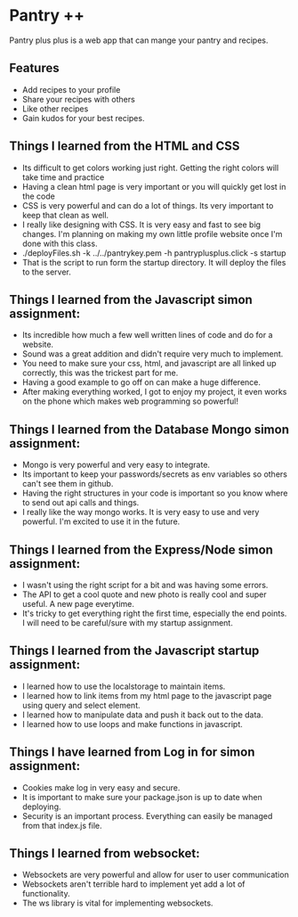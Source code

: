 # Pantry ++
Pantry plus plus is a web app that can mange your pantry and recipes. 
## Features
- Add recipes to your profile
- Share your recipes with others
- Like other recipes
- Gain kudos for your best recipes. 

## Things I learned from the HTML and CSS
- Its difficult to get colors working just right. Getting the right colors will take time and practice
- Having a clean html page is very important or you will quickly get lost in the code
- CSS is very powerful and can do a lot of things. Its very important to keep that clean as well.
- I really like designing with CSS. It is very easy and fast to see big changes. I'm planning on making my own little profile website once I'm done with this class.
- ./deployFiles.sh  -k ../../pantrykey.pem -h pantryplusplus.click -s startup
- That is the script to run form the startup directory. It will deploy the files to the server.

## Things I learned from the Javascript simon assignment:
- Its incredible how much a few well written lines of code and do for a website.
- Sound was a great addition and didn't require very much to implement. 
- You need to make sure your css, html, and javascript are all linked up correctly, this was the trickest part for me.
- Having a good example to go off on can make a huge difference.
- After making everything worked, I got to enjoy my project, it even works on the phone which makes web programming so powerful!

## Things I learned from the Database Mongo simon assignment:
- Mongo is very powerful and very easy to integrate. 
- Its important to keep your passwords/secrets as env variables so others can't see them in github.
- Having the right structures in your code is important so you know where to send out api calls and things.
- I really like the way mongo works. It is very easy to use and very powerful. I'm excited to use it in the future.

## Things I learned from the Express/Node simon assignment:
- I wasn't using the right script for a bit and was having some errors.
- The API to get a cool quote and new photo is really cool and super useful. A new page everytime.
- It's tricky to get everything right the first time, especially the end points. I will need to be careful/sure with my startup assignment.

## Things I learned from the Javascript startup assignment:
- I learned how to use the localstorage to maintain items.
- I learned how to link items from my html page to the javascript page using query and select element.
- I learned how to manipulate data and push it back out to the data.
- I learned how to use loops and make functions in javascript.


## Things I have learned from Log in for simon assignment:
- Cookies make log in very easy and secure. 
- It is important to make sure your package.json is up to date when deploying.
- Security is an important process. Everything can easily be managed from that index.js file. 

## Things I learned from websocket: 
- Websockets are very powerful and allow for user to user communication
- Websockets aren't terrible hard to implement yet add a lot of functionality.
- The ws library is vital for implementing websockets.


